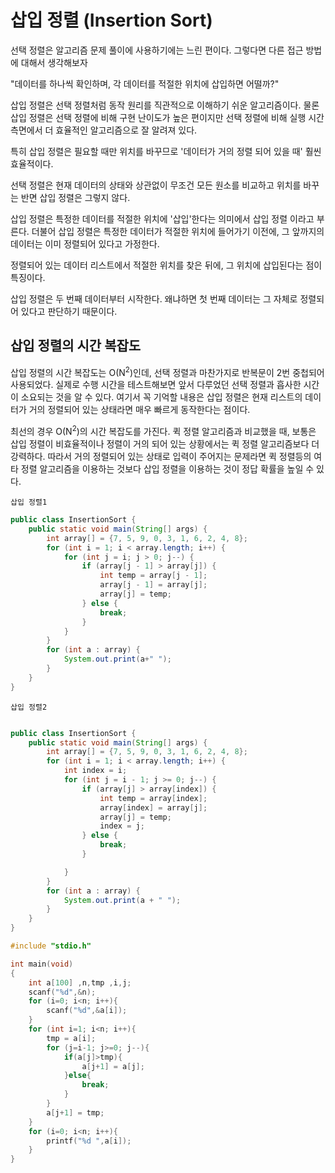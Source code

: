 # 삽입 정렬 (Insertion Sort)

선택 정렬은 알고리즘 문제 풀이에 사용하기에는 느린 편이다. 
그렇다면 다른 접근 방법에 대해서 생각해보자

"데이터를 하나씩 확인하며, 각 데이터를 적절한 위치에 삽입하면 어떨까?"

삽입 정렬은 선택 정렬처럼 동작 원리를 직관적으로 이해하기 쉬운 알고리즘이다.
물론 삽입 정렬은 선택 정렬에 비해 구현 난이도가 높은 편이지만 선택 정렬에 비해 실행 시간 측면에서
더 효율적인 알고리즘으로 잘 알려져 있다.

특히 삽입 정렬은 필요할 때만 위치를 바꾸므로 '데이터가 거의 정렬 되어 있을  때' 훨씬 효율적이다.

선택 정렬은 현재 데이터의 상태와 상관없이 무조건 모든 원소를 비교하고 위치를 바꾸는 반면 삽입 정렬은 그렇지 않다.

삽입 정렬은 특정한 데이터를 적절한 위치에 '삽입'한다는 의미에서 삽입 정렬 이라고 부른다.
더불어 삽입 정렬은 특정한 데이터가 적절한 위치에 들어가기 이전에, 그 앞까지의 데이터는 이미 정렬되어 있다고 가정한다.

정렬되어 있는 데이터 리스트에서 적절한 위치를 찾은 뒤에, 그 위치에 삽입된다는 점이 특징이다. 

삽입 정렬은 두 번째 데이터부터 시작한다. 왜냐하면 첫 번째 데이터는 그 자체로 정렬되어 있다고 판단하기 때문이다.


## 삽입 정렬의 시간 복잡도
삽입 정렬의 시간 복잡도는 O(N<sup>2</sup>)인데, 선택 정렬과 마찬가지로 반복문이 2번 중첩되어 사용되었다.
실제로 수행 시간을 테스트해보면 앞서 다루었던 선택 정렬과 흡사한 시간이 소요되는 것을 알 수 있다.
여기서 꼭 기억할 내용은 삽입 정렬은 현재 리스트의 데이터가 거의 정렬되어 있는 상태라면 매우 빠르게 동작한다는 점이다.

최선의 경우 O(N<sup>2</sup>)의 시간 복잡도를 가진다. 퀵 정렬 알고리즘과 비교했을 때,
보통은 삽입 정렬이 비효율적이나 정렬이 거의 되어 있는 상황에서는 퀵 정렬 알고리즘보다 더 강력하다.
따라서 거의 정렬되어 있는 상태로 입력이 주어지는 문제라면 퀵 정렬등의 여타 정렬 알고리즘을 이용하는 것보다 
삽입 정렬을 이용하는 것이 정답 확률을 높일 수 있다.


`삽입 정렬1`
```java
public class InsertionSort {
    public static void main(String[] args) {
        int array[] = {7, 5, 9, 0, 3, 1, 6, 2, 4, 8};
        for (int i = 1; i < array.length; i++) {
            for (int j = i; j > 0; j--) {
                if (array[j - 1] > array[j]) {
                    int temp = array[j - 1];
                    array[j - 1] = array[j];
                    array[j] = temp;
                } else {
                    break;
                }
            }
        }
        for (int a : array) {
            System.out.print(a+" ");
        }
    }
}

```

`삽입 정렬2`
```java

public class InsertionSort {
    public static void main(String[] args) {
        int array[] = {7, 5, 9, 0, 3, 1, 6, 2, 4, 8};
        for (int i = 1; i < array.length; i++) {
            int index = i;
            for (int j = i - 1; j >= 0; j--) {
                if (array[j] > array[index]) {
                    int temp = array[index];
                    array[index] = array[j];
                    array[j] = temp;
                    index = j;
                } else {
                    break;
                }

            }
        }
        for (int a : array) {
            System.out.print(a + " ");
        }
    }
}

```

```c
#include "stdio.h"

int main(void)
{
    int a[100] ,n,tmp ,i,j;
    scanf("%d",&n);
    for (i=0; i<n; i++){
        scanf("%d",&a[i]);
    }
    for (int i=1; i<n; i++){
        tmp = a[i];
        for (j=i-1; j>=0; j--){
            if(a[j]>tmp){
                a[j+1] = a[j];
            }else{
                break;
            }
        }
        a[j+1] = tmp;
    }
    for (i=0; i<n; i++){
        printf("%d ",a[i]);
    }
}
```